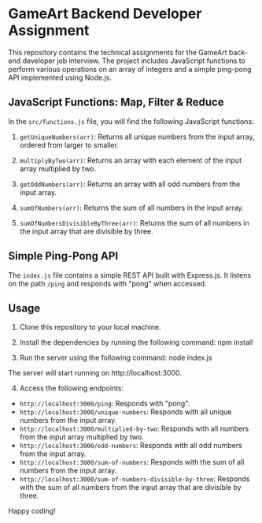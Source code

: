 # GameArt Backend Developer Assignment

This repository contains the technical assignments for the GameArt back-end developer job interview. The project includes JavaScript functions to perform various operations on an array of integers and a simple ping-pong API implemented using Node.js.

## JavaScript Functions: Map, Filter & Reduce

In the `src/functions.js` file, you will find the following JavaScript functions:

1. `getUniqueNumbers(arr)`: Returns all unique numbers from the input array, ordered from larger to smaller.

2. `multiplyByTwo(arr)`: Returns an array with each element of the input array multiplied by two.

3. `getOddNumbers(arr)`: Returns an array with all odd numbers from the input array.

4. `sumOfNumbers(arr)`: Returns the sum of all numbers in the input array.

5. `sumOfNumbersDivisibleByThree(arr)`: Returns the sum of all numbers in the input array that are divisible by three.

## Simple Ping-Pong API

The `index.js` file contains a simple REST API built with Express.js. It listens on the path `/ping` and responds with "pong" when accessed.

## Usage

1. Clone this repository to your local machine.

2. Install the dependencies by running the following command:
    npm install

3. Run the server using the following command:
    node index.js


The server will start running on http://localhost:3000.

4. Access the following endpoints:

- `http://localhost:3000/ping`: Responds with "pong".
- `http://localhost:3000/unique-numbers`: Responds with all unique numbers from the input array.
- `http://localhost:3000/multiplied-by-two`: Responds with all numbers from the input array multiplied by two.
- `http://localhost:3000/odd-numbers`: Responds with all odd numbers from the input array.
- `http://localhost:3000/sum-of-numbers`: Responds with the sum of all numbers from the input array.
- `http://localhost:3000/sum-of-numbers-divisible-by-three`: Responds with the sum of all numbers from the input array that are divisible by three.


Happy coding!

